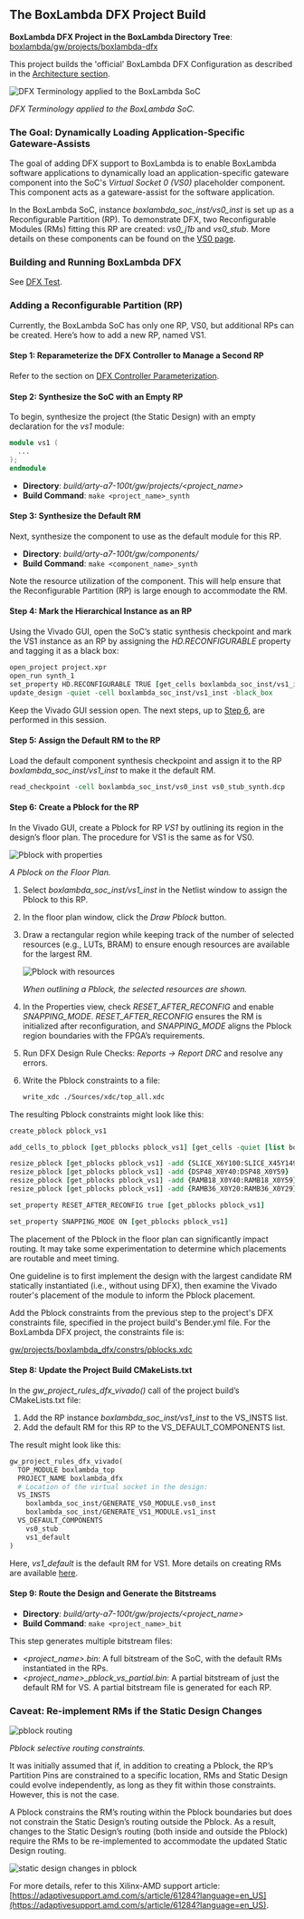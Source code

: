 ## The BoxLambda DFX Project Build

**BoxLambda DFX Project in the BoxLambda Directory Tree**:  
[boxlambda/gw/projects/boxlambda-dfx](https://github.com/epsilon537/boxlambda/tree/master/gw/projects/boxlambda_dfx)

This project builds the 'official' BoxLambda DFX Configuration as described in the [Architecture section](architecture.md#the-dfx-configuration).

![DFX Terminology applied to the BoxLambda SoC](assets/dfx_terminology.png)

*DFX Terminology applied to the BoxLambda SoC.*

### The Goal: Dynamically Loading Application-Specific Gateware-Assists

The goal of adding DFX support to BoxLambda is to enable BoxLambda software applications to dynamically load an application-specific gateware component into the SoC's *Virtual Socket 0 (VS0)* placeholder component. This component acts as a gateware-assist for the software application.

In the BoxLambda SoC, instance *boxlambda_soc_inst/vs0_inst* is set up as a Reconfigurable Partition (RP). To demonstrate DFX, two Reconfigurable Modules (RMs) fitting this RP are created: *vs0_j1b* and *vs0_stub*. More details on these components can be found on the [VS0 page](components_vs0.md).

### Building and Running BoxLambda DFX

See [DFX Test](test-build-dfx.md).

### Adding a Reconfigurable Partition (RP)

Currently, the BoxLambda SoC has only one RP, VS0, but additional RPs can be created. Here’s how to add a new RP, named VS1.

#### Step 1: Reparameterize the DFX Controller to Manage a Second RP

Refer to the section on [DFX Controller Parameterization](components_dfx_controller.md#dfx-controller-parameterization).

#### Step 2: Synthesize the SoC with an Empty RP

To begin, synthesize the project (the Static Design) with an empty declaration for the *vs1* module:

```verilog
module vs1 (
  ...
);
endmodule
```

- **Directory**: *build/arty-a7-100t/gw/projects/<project_name>*
- **Build Command**: `make <project_name>_synth`

#### Step 3: Synthesize the Default RM

Next, synthesize the component to use as the default module for this RP.

- **Directory**: *build/arty-a7-100t/gw/components/<component>*
- **Build Command**: `make <component_name>_synth`

Note the resource utilization of the component. This will help ensure that the Reconfigurable Partition (RP) is large enough to accommodate the RM.

#### Step 4: Mark the Hierarchical Instance as an RP

Using the Vivado GUI, open the SoC’s static synthesis checkpoint and mark the VS1 instance as an RP by assigning the *HD.RECONFIGURABLE* property and tagging it as a black box:

```tcl
open_project project.xpr
open_run synth_1
set_property HD.RECONFIGURABLE TRUE [get_cells boxlambda_soc_inst/vs1_inst]
update_design -quiet -cell boxlambda_soc_inst/vs1_inst -black_box
```

Keep the Vivado GUI session open. The next steps, up to [Step 6](#step-6-create-a-pblock-for-the-rp), are performed in this session.

#### Step 5: Assign the Default RM to the RP

Load the default component synthesis checkpoint and assign it to the RP *boxlambda_soc_inst/vs1_inst* to make it the default RM.

```tcl
read_checkpoint -cell boxlambda_soc_inst/vs0_inst vs0_stub_synth.dcp
```

#### Step 6: Create a Pblock for the RP

In the Vivado GUI, create a Pblock for RP *VS1* by outlining its region in the design’s floor plan. The procedure for VS1 is the same as for VS0.

![Pblock with properties](assets/pblock_w_properties.png)

*A Pblock on the Floor Plan.*

1. Select *boxlambda_soc_inst/vs1_inst* in the Netlist window to assign the Pblock to this RP.
2. In the floor plan window, click the *Draw Pblock* button.
3. Draw a rectangular region while keeping track of the number of selected resources (e.g., LUTs, BRAM) to ensure enough resources are available for the largest RM.

   ![Pblock with resources](assets/pblock_w_resources.png)

   *When outlining a Pblock, the selected resources are shown.*

4. In the Properties view, check *RESET_AFTER_RECONFIG* and enable *SNAPPING_MODE*. *RESET_AFTER_RECONFIG* ensures the RM is initialized after reconfiguration, and *SNAPPING_MODE* aligns the Pblock region boundaries with the FPGA’s requirements.
5. Run DFX Design Rule Checks: *Reports -> Report DRC* and resolve any errors.
6. Write the Pblock constraints to a file:

    ```bash
    write_xdc ./Sources/xdc/top_all.xdc
    ```

The resulting Pblock constraints might look like this:

```tcl
create_pblock pblock_vs1

add_cells_to_pblock [get_pblocks pblock_vs1] [get_cells -quiet [list boxlambda_soc_inst/vs1_inst]]

resize_pblock [get_pblocks pblock_vs1] -add {SLICE_X6Y100:SLICE_X45Y149}
resize_pblock [get_pblocks pblock_vs1] -add {DSP48_X0Y40:DSP48_X0Y59}
resize_pblock [get_pblocks pblock_vs1] -add {RAMB18_X0Y40:RAMB18_X0Y59}
resize_pblock [get_pblocks pblock_vs1] -add {RAMB36_X0Y20:RAMB36_X0Y29}

set_property RESET_AFTER_RECONFIG true [get_pblocks pblock_vs1]

set_property SNAPPING_MODE ON [get_pblocks pblock_vs1]
```

The placement of the Pblock in the floor plan can significantly impact routing. It may take some experimentation to determine which placements are routable and meet timing.

One guideline is to first implement the design with the largest candidate RM statically instantiated (i.e., without using DFX), then examine the Vivado router's placement of the module to inform the Pblock placement.

Add the Pblock constraints from the previous step to the project's DFX constraints file, specified in the project build's Bender.yml file. For the BoxLambda DFX project, the constraints file is:

[gw/projects/boxlambda_dfx/constrs/pblocks.xdc](https://github.com/epsilon537/boxlambda/blob/master/gw/projects/boxlambda_dfx/constrs/pblocks.xdc)

#### Step 8: Update the Project Build CMakeLists.txt

In the *gw_project_rules_dfx_vivado()* call of the project build’s CMakeLists.txt file:

1. Add the RP instance *boxlambda_soc_inst/vs1_inst* to the VS_INSTS list.
2. Add the default RM for this RP to the VS_DEFAULT_COMPONENTS list.

The result might look like this:

```tcl
gw_project_rules_dfx_vivado(
  TOP_MODULE boxlambda_top
  PROJECT_NAME boxlambda_dfx
  # Location of the virtual socket in the design:
  VS_INSTS
    boxlambda_soc_inst/GENERATE_VS0_MODULE.vs0_inst
    boxlambda_soc_inst/GENERATE_VS1_MODULE.vs1_inst
  VS_DEFAULT_COMPONENTS
    vs0_stub
    vs1_default
)
```

Here, *vs1_default* is the default RM for VS1. More details on creating RMs are available [here](components_vs0.md#creating-a-new-vs0-rm-dfx).

#### Step 9: Route the Design and Generate the Bitstreams

- **Directory**: *build/arty-a7-100t/gw/projects/<project_name>*
- **Build Command**: `make <project_name>_bit`

This step generates multiple bitstream files:

- *<project_name>.bin*: A full bitstream of the SoC, with the default RMs instantiated in the RPs.
- *<project_name>_pblock_vs<x>_partial.bin*: A partial bitstream of just the default RM for VS<x>. A partial bitstream file is generated for each RP.

### Caveat: Re-implement RMs if the Static Design Changes

![pblock routing](assets/pblock_routing.png)

*Pblock selective routing constraints.*

It was initially assumed that if, in addition to creating a Pblock, the RP’s Partition Pins are constrained to a specific location, RMs and Static Design could evolve independently, as long as they fit within those constraints. However, this is not the case.

A Pblock constrains the RM’s routing within the Pblock boundaries but does not constrain the Static Design’s routing outside the Pblock. As a result, changes to the Static Design’s routing (both inside and outside the Pblock) require the RMs to be re-implemented to accommodate the updated Static Design routing.

![static design changes in pblock](assets/static_design_changes_in_pblock.png)

For more details, refer to this Xilinx-AMD support article: [https://adaptivesupport.amd.com/s/article/61284?language=en_US](https://adaptivesupport.amd.com/s/article/61284?language=en_US).

